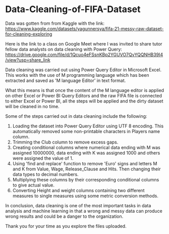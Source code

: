 # Data-Cleaning-of-FIFA-Dataset
Data was gotten from from Kaggle with the link: https://www.kaggle.com/datasets/yagunnersya/fifa-21-messy-raw-dataset-for-cleaning-exploring

Here is the link to a class on Google Meet where I was invited to share tutor fellow data analysts on data cleaning with Power Query: https://drive.google.com/file/d/1Qcuo4eFSsnKBp2YGUVO7QvYQQNHB39I4/view?usp=share_link

Data cleaning was carried out using Power Query Editor in Microsoft Excel. This works with the use of M programming language which has been extracted and saved as 'M language Editor' in text format.

What this means is that once the content of the M language editor is applied on other Excel or Power BI Query Editors and the raw FIFA file is connected to either Excel or Power BI, all the steps will be applied and the dirty dataset will be cleaned in no time.

Some of the steps carried out in data cleaning include the following:
1. Loading the dataset into Power Query Editor using UTF 8 encoding. This automatically removed some non-printable characters in Players name column.
2. Trimming the Club column to remove excess gaps.
3. Creating conditional columns where numerical data ending with M was assigned 10000000, data ending with K was assigned 1000 and others were assigned the value of 1.
4. Using 'find and replace' function to remove 'Euro' signs and letters M and K from Value, Wage, Release_Clause and Hits. Then changing their data types to decimal numbers.
5. Multiplying these columns by their corresponding conditional columns to give actual value.
6. Converting Height and weight columns containing two different measures to single measures using some metric conversion methods.

In conclusion, data cleaning is one of the most important tasks in data analysis and machine learning in that a wrong and messy data can produce wrong results and could be a danger to the organization.

Thank you for your time as you explore the files uploaded.

